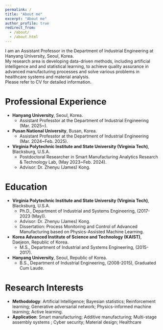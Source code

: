 ```yaml
---
permalink: /
title: "About me"
excerpt: "About me"
author_profile: true
redirect_from: 
  - /about/
  - /about.html
---
```

I am an Assistant Professor in the Department of Industrial Engineering at Hanyang University, Seoul, Korea. 
<br> My research area is developing data-driven methods, including artificial intelligence and and statistical learning, to achieve quality assurance in advanced manufacturing processes and solve various problems in healthcare systems and material analysis. 
<br> Please refer to CV for detailed information.


Professional Experience
======
* __Hanyang University__, Seoul, Korea.
  * Assistant Professtor at the Department of Industrial Engineering (Mar. 2025~).
* __Pusan National University__, Busan, Korea.
  * Assistant Professtor at the Department of Industrial Engineering (Mar. 2024~Feb. 2025).
* __Virginia Polytechnic Institute and State University (Virginia Tech)__, Blacksburg, U.S.A.
  * Postdoctoral Researcher in Smart Manufacturing Analytics Research & Technology Lab, (May 2023~Feb. 2024).
  * Advisor: Dr. Zhenyu (James) Kong. 


Education
======
* __Virginia Polytechnic Institute and State University (Virginia Tech)__, Blacksburg, U.S.A.
  * Ph.D., Department of Industrial and Systems Engineering, (2017-2023 (May)).  
  * Advisor: Dr. Zhenyu (James) Kong. 
  * Dissertation: Process Monitoring and Control of Advanced Manufacturing based on Physics-Assisted Machine Learning.
* __Korea Advanced Institute of Science and Technology (KAIST)__, Daejeon, Republic of Korea.
  * M.S., Department of Industrial and Systems Engineering, (2015-2017).
* __Hanyang University__, Seoul, Republic of Korea.
  * B.S., Department of Industrial Engineering, (2008-2015), Graduated Cum Laude.


Research Interests
======
* __Methodology__: Artificial Intelligence; Bayesian statistics; Reinforcement learning; Generative adversarial network; Physics-informed machine learning; Active learning.
* __Application__: Smart manufacturing; Additive manufacturing; Multi-stage assembly systems ; Cyber security; Material design; Healthcare


